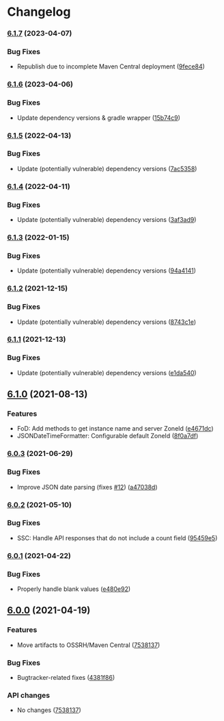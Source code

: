 # Changelog

### [6.1.7](https://www.github.com/fortify/fortify-client-api/compare/v6.1.6...v6.1.7) (2023-04-07)


### Bug Fixes

* Republish due to incomplete Maven Central deployment ([9fece84](https://www.github.com/fortify/fortify-client-api/commit/9fece8444742674cfdbd2dd0c7d81ba37d029467))

### [6.1.6](https://www.github.com/fortify/fortify-client-api/compare/v6.1.5...v6.1.6) (2023-04-06)


### Bug Fixes

* Update dependency versions & gradle wrapper ([15b74c9](https://www.github.com/fortify/fortify-client-api/commit/15b74c93f59238ea790a50603b208b9c505423f9))

### [6.1.5](https://www.github.com/fortify-ps/fortify-client-api/compare/v6.1.4...v6.1.5) (2022-04-13)


### Bug Fixes

* Update (potentially vulnerable) dependency versions ([7ac5358](https://www.github.com/fortify-ps/fortify-client-api/commit/7ac53582b76e2052e437bbbf36d2f3ac36fc7905))

### [6.1.4](https://www.github.com/fortify-ps/fortify-client-api/compare/v6.1.3...v6.1.4) (2022-04-11)


### Bug Fixes

* Update (potentially vulnerable) dependency versions ([3af3ad9](https://www.github.com/fortify-ps/fortify-client-api/commit/3af3ad9b641bd26db0d1da96efa4f4c8b164f82e))

### [6.1.3](https://www.github.com/fortify-ps/fortify-client-api/compare/v6.1.2...v6.1.3) (2022-01-15)


### Bug Fixes

* Update (potentially vulnerable) dependency versions ([94a4141](https://www.github.com/fortify-ps/fortify-client-api/commit/94a4141e23c1daa37d2f46d977314b750bbde5bb))

### [6.1.2](https://www.github.com/fortify-ps/fortify-client-api/compare/v6.1.1...v6.1.2) (2021-12-15)


### Bug Fixes

* Update (potentially vulnerable) dependency versions ([8743c1e](https://www.github.com/fortify-ps/fortify-client-api/commit/8743c1eb95ad2edc843620a7053958a84d9dd8ab))

### [6.1.1](https://www.github.com/fortify-ps/fortify-client-api/compare/v6.1.0...v6.1.1) (2021-12-13)


### Bug Fixes

* Update (potentially vulnerable) dependency versions ([e1da540](https://www.github.com/fortify-ps/fortify-client-api/commit/e1da5408e42c3f53357e466fc0d4608fe309405c))

## [6.1.0](https://www.github.com/fortify-ps/fortify-client-api/compare/v6.0.3...v6.1.0) (2021-08-13)


### Features

* FoD: Add methods to get instance name and server ZoneId ([e4671dc](https://www.github.com/fortify-ps/fortify-client-api/commit/e4671dc85c5e19a50a2cbc038473328f797c5456))
* JSONDateTimeFormatter: Configurable default ZoneId ([8f0a7df](https://www.github.com/fortify-ps/fortify-client-api/commit/8f0a7df8666c8eb93089168d8f1d74ae648d6869))

### [6.0.3](https://www.github.com/fortify-ps/fortify-client-api/compare/v6.0.2...v6.0.3) (2021-06-29)


### Bug Fixes

* Improve JSON date parsing (fixes [#12](https://www.github.com/fortify-ps/fortify-client-api/issues/12)) ([a47038d](https://www.github.com/fortify-ps/fortify-client-api/commit/a47038dc1a4bb1c1a4801b6028928353644d7e22))

### [6.0.2](https://www.github.com/fortify-ps/fortify-client-api/compare/v6.0.1...v6.0.2) (2021-05-10)


### Bug Fixes

* SSC: Handle API responses that do not include a count field ([95459e5](https://www.github.com/fortify-ps/fortify-client-api/commit/95459e5848af0cab5f95618b0b2c6ede48cb2b4b))

### [6.0.1](https://www.github.com/fortify-ps/fortify-client-api/compare/v6.0.0...v6.0.1) (2021-04-22)


### Bug Fixes

* Properly handle blank values ([e480e92](https://www.github.com/fortify-ps/fortify-client-api/commit/e480e9271f0645424e0c183e217a2ebf962a2527))

## [6.0.0](https://www.github.com/fortify-ps/fortify-client-api/compare/v2.0.0...v6.0.0) (2021-04-19)


### Features

* Move artifacts to OSSRH/Maven Central ([7538137](https://www.github.com/fortify-ps/fortify-client-api/commit/7538137b6a947587777feb1a03f0c98a7c3b7808))


### Bug Fixes

* Bugtracker-related fixes ([4381f86](https://www.github.com/fortify-ps/fortify-client-api/commit/4381f86b7566511bec8b649b7d0eaa2835f2ee71))


### API changes

* No changes ([7538137](https://www.github.com/fortify-ps/fortify-client-api/commit/7538137b6a947587777feb1a03f0c98a7c3b7808))
